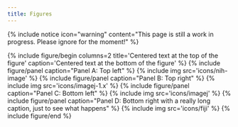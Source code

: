 ```yaml
---
title: Figures
---
```


{% include notice icon="warning" content="This page is still a work in progress. Please ignore for the moment!" %}

{% include figure/begin columns=2 title='Centered text at the top of the figure' caption='Centered text at the bottom of the figure' %}
  {% include figure/panel caption="Panel A: Top left"     %} {% include img src='icons/nih-image' %}
  {% include figure/panel caption="Panel B: Top right"    %} {% include img src='icons/imagej-1.x' %}
  {% include figure/panel caption="Panel C: Bottom left"  %} {% include img src='icons/imagej' %}
  {% include figure/panel caption="Panel D: Bottom right with a really long caption, just to see what happens" %} {% include img src='icons/fiji' %}
{% include figure/end %}
